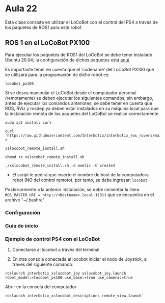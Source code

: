 <h1>Aula 22</h1>

Esta clase consiste en utilizar el LoCoBot con el control del PS4 a través de los paquetes de ROS1 para este robot

<h2>ROS 1 en el LoCoBot PX100</h2>

Para ejecutar los paquetes de ROS1 del LoCoBot se debe tener instalado Ubuntu 20.04; la configuración de dichos paquetes está <a href="https://docs.trossenrobotics.com/interbotix_xslocobots_docs/ros_interface/ros1.html">aquí</a>.

Es importante tener en cuenta que el 'codename' del LoCoBot PX100 que se utilizará para la programación de dicho robot es: 

```
locobot_px100
```

Si se desea manipular el LoCoBot desde el computador personal (remotamente) se deben ejecutar los siguientes comandos; sin embargo, antes de ejecutar los comandos anteriores, se debe tener en cuenta que ROS, RViz y rosdep ya deben estar instalados en su máquina local para que la instalación remota de los paquetes del LoCoBot se realice correctamente.

```
sudo apt install curl

curl 'https://raw.githubusercontent.com/Interbotix/interbotix_ros_rovers/main/interbotix_ros_xslocobots/install/xslocobot_remote_install.sh' > 

xslocobot_remote_install.sh

chmod +x xslocobot_remote_install.sh

./xslocobot_remote_install.sh -d noetic -b create3
```

* El script le pedirá que inserte el nombre de host de la computadora robot (NO del control remoto), por tanto, se debe ingresar: `locobot`

Posteriormente a la anterior instalación, se debe comentar la línea `ROS_MASTER_URI = http://<hostname>.local:11311` que se encuentra en el archivo "~/.bashrc"




<h3>Configuración</h3>



<h3>Guía de inicio</h3>


<h3>Ejemplo de control PS4 con el LoCoBot</h3>

1. Conectarse al locobot a través del terminal

2. En otra consola conectada al locobot iniciar el nodo de Joystick, a través del siguiente comando:

```
roslaunch interbotix_xslocobot_joy xslocobot_joy.launch robot_model:=locobot_px100 use_base:=true use_camera:=true
```

Abrir en la consola del computador

```
roslaunch interbotix_xslocobot_descriptions remote_view.launch`
```